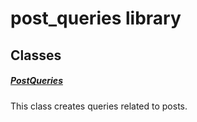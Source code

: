 



# post_queries library











## Classes

##### [PostQueries](../utils_post_queries/PostQueries-class.md)



This class creates queries related to posts.















